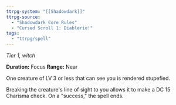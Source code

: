 ```yaml
---
ttrpg-system: "[[Shadowdark]]"
ttrpg-source: 
  - "Shadowdark Core Rules"
  - "Cursed Scroll 1: Diablerie!"
tags:
  - "ttrpg/spell"
---
```

*Tier 1, witch*

**Duration:** Focus
**Range:** Near

One creature of LV 3 or less that can see you is rendered stupefied.

Breaking the creature's line of sight to you allows it to make a DC 15 Charisma check. On a "success," the spell ends.


